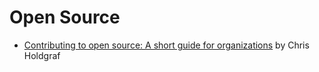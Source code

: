 # Open Source

* [Contributing to open source: A short guide for organizations](https://predictablynoisy.com/posts/2020/organizations-help-oss-guide/) by Chris Holdgraf

